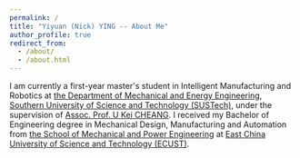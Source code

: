```yaml
---
permalink: /
title: "Yiyuan (Nick) YING -- About Me"
author_profile: true
redirect_from: 
  - /about/
  - /about.html
---
```



<!-- About me -->

I am currently a first-year master's student in Intelligent Manufacturing and Robotics at [the Department of Mechanical and Energy Engineering](https://mee.sustech.edu.cn/), [Southern University of Science and Technology (SUSTech)](https://www.sustech.edu.cn/), under the supervision of [Assoc. Prof. U Kei CHEANG](http://faculty.sustech.edu.cn/?tagid=zhengyj&lang=en). 
I received my Bachelor of Engineering degree in Mechanical Design, Manufacturing and Automation from [the School of Mechanical and Power Engineering](https://mech.ecust.edu.cn/) at [East China University of Science and Technology (ECUST)](https://www.ecust.edu.cn/).

<!-- --- -->

<!-- 关于我
======
我目前是[南方科技大学](https://www.sustech.edu.cn/) [机械与能源工程系](https://mee.sustech.edu.cn/)智能制造与机器人专业的一年级硕士研究生，师从[郑裕基副教授](http://faculty.sustech.edu.cn/?tagid=zhengyj&lang=en)。我本科毕业于[华东理工大学](https://www.ecust.edu.cn/) [机械与动力工程学院](https://mech.ecust.edu.cn/)，获得机械设计制造及其自动化专业工学学士学位。 -->

<!-- I'm a forth year undergraduate student from [School of Mechanical and Power Engineering](https://mech.ecust.edu.cn/), [East China University of Science and Technology](https://www.ecust.edu.cn/). I'm currently major in Mechanical Design, Manufacturing, and Automation. -->